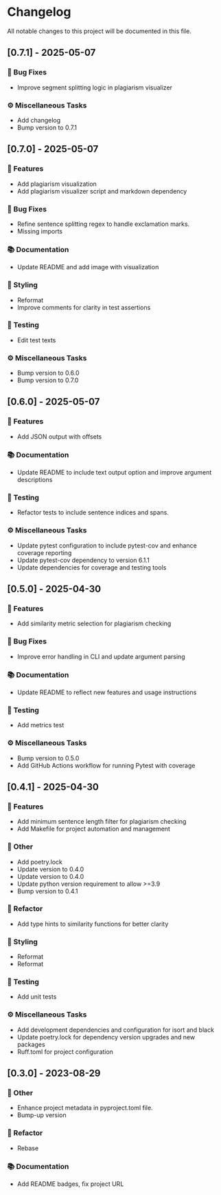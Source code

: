 # Changelog

All notable changes to this project will be documented in this file.

## [0.7.1] - 2025-05-07

### 🐛 Bug Fixes

- Improve segment splitting logic in plagiarism visualizer

### ⚙️ Miscellaneous Tasks

- Add changelog
- Bump version to 0.7.1

## [0.7.0] - 2025-05-07

### 🚀 Features

- Add plagiarism visualization
- Add plagiarism visualizer script and markdown dependency

### 🐛 Bug Fixes

- Refine sentence splitting regex to handle exclamation marks.
- Missing imports

### 📚 Documentation

- Update README and add image with visualization

### 🎨 Styling

- Reformat
- Improve comments for clarity in test assertions

### 🧪 Testing

- Edit test texts

### ⚙️ Miscellaneous Tasks

- Bump version to 0.6.0
- Bump version to 0.7.0

## [0.6.0] - 2025-05-07

### 🚀 Features

- Add JSON output with offsets

### 📚 Documentation

- Update README to include text output option and improve argument descriptions

### 🧪 Testing

- Refactor tests to include sentence indices and spans.

### ⚙️ Miscellaneous Tasks

- Update pytest configuration to include pytest-cov and enhance coverage reporting
- Update pytest-cov dependency to version 6.1.1
- Update dependencies for coverage and testing tools

## [0.5.0] - 2025-04-30

### 🚀 Features

- Add similarity metric selection for plagiarism checking

### 🐛 Bug Fixes

- Improve error handling in CLI and update argument parsing

### 📚 Documentation

- Update README to reflect new features and usage instructions

### 🧪 Testing

- Add metrics test

### ⚙️ Miscellaneous Tasks

- Bump version to 0.5.0
- Add GitHub Actions workflow for running Pytest with coverage

## [0.4.1] - 2025-04-30

### 🚀 Features

- Add minimum sentence length filter for plagiarism checking
- Add Makefile for project automation and management

### 💼 Other

- Add poetry.lock
- Update version to 0.4.0
- Update version to 0.4.0
- Update python version requirement to allow >=3.9
- Bump version to 0.4.1

### 🚜 Refactor

- Add type hints to similarity functions for better clarity

### 🎨 Styling

- Reformat
- Reformat

### 🧪 Testing

- Add unit tests

### ⚙️ Miscellaneous Tasks

- Add development dependencies and configuration for isort and black
- Update poetry.lock for dependency version upgrades and new packages
- Ruff.toml for project configuration

## [0.3.0] - 2023-08-29

### 💼 Other

- Enhance project metadata in pyproject.toml file.
- Bump-up version

### 🚜 Refactor

- Rebase

### 📚 Documentation

- Add README badges, fix project URL

<!-- generated by git-cliff -->

